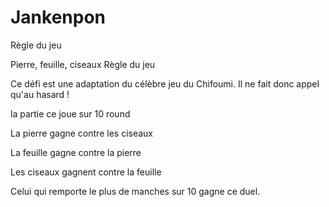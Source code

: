 # Jankenpon

Règle du jeu

Pierre, feuille, ciseaux Règle du jeu

Ce défi est une adaptation du célèbre jeu du Chifoumi. Il ne fait donc appel qu'au hasard !

la partie ce joue sur 10 round 

La pierre gagne contre les ciseaux

La feuille gagne contre la pierre

Les ciseaux gagnent contre la feuille

Celui qui remporte le plus de manches sur 10 gagne ce duel.
